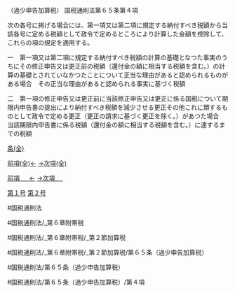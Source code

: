 （過少申告加算税）
国税通則法第６５条第４項

次の各号に掲げる場合には、第一項又は第二項に規定する納付すべき税額から当該各号に定める税額として政令で定めるところにより計算した金額を控除して、これらの項の規定を適用する。

一　第一項又は第二項に規定する納付すべき税額の計算の基礎となつた事実のうちにその修正申告又は更正前の税額（還付金の額に相当する税額を含む。）の計算の基礎とされていなかつたことについて正当な理由があると認められるものがある場合　その正当な理由があると認められる事実に基づく税額

二　第一項の修正申告又は更正前に当該修正申告又は更正に係る国税について期限内申告書の提出により納付すべき税額を減少させる更正その他これに類するものとして政令で定める更正（更正の請求に基づく更正を除く。）があつた場合　当該期限内申告書に係る税額（還付金の額に相当する税額を含む。）に達するまでの税額

[条(全)](国税通則法＿＿＿＿＿第６５条_.md)

[前項(全)←](国税通則法＿＿＿＿＿第６５条第３項_.md)    [→次項(全)](国税通則法＿＿＿＿＿第６５条第５項_.md)

[前項 　 ←](国税通則法＿＿＿＿＿第６５条第３項.md)    [→次項 　 ](国税通則法＿＿＿＿＿第６５条第５項.md)

[第１号](国税通則法＿＿＿＿＿第６５条第４項第１号.md)  [第２号](国税通則法＿＿＿＿＿第６５条第４項第２号.md)  

#国税通則法

#国税通則法/_第６章附帯税

#国税通則法/_第６章附帯税/_第２節加算税

#国税通則法/_第６章附帯税/_第２節加算税/第６５条（過少申告加算税）

#国税通則法/第６５条（過少申告加算税）

#国税通則法/第６５条（過少申告加算税）/第４項


